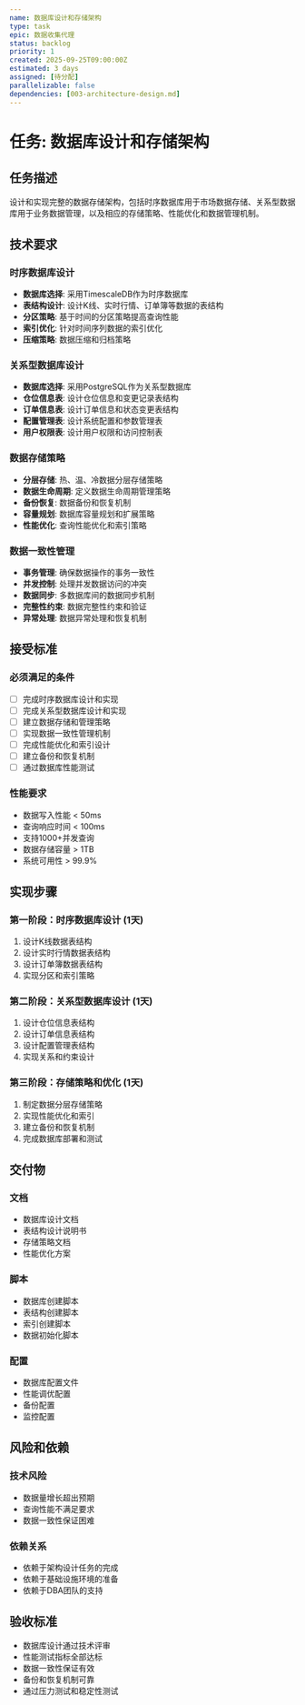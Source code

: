 ```yaml
---
name: 数据库设计和存储架构
type: task
epic: 数据收集代理
status: backlog
priority: 1
created: 2025-09-25T09:00:00Z
estimated: 3 days
assigned: [待分配]
parallelizable: false
dependencies: [003-architecture-design.md]
---
```


# 任务: 数据库设计和存储架构

## 任务描述
设计和实现完整的数据存储架构，包括时序数据库用于市场数据存储、关系型数据库用于业务数据管理，以及相应的存储策略、性能优化和数据管理机制。

## 技术要求

### 时序数据库设计
- **数据库选择**: 采用TimescaleDB作为时序数据库
- **表结构设计**: 设计K线、实时行情、订单簿等数据的表结构
- **分区策略**: 基于时间的分区策略提高查询性能
- **索引优化**: 针对时间序列数据的索引优化
- **压缩策略**: 数据压缩和归档策略

### 关系型数据库设计
- **数据库选择**: 采用PostgreSQL作为关系型数据库
- **仓位信息表**: 设计仓位信息和变更记录表结构
- **订单信息表**: 设计订单信息和状态变更表结构
- **配置管理表**: 设计系统配置和参数管理表
- **用户权限表**: 设计用户权限和访问控制表

### 数据存储策略
- **分层存储**: 热、温、冷数据分层存储策略
- **数据生命周期**: 定义数据生命周期管理策略
- **备份恢复**: 数据备份和恢复机制
- **容量规划**: 数据库容量规划和扩展策略
- **性能优化**: 查询性能优化和索引策略

### 数据一致性管理
- **事务管理**: 确保数据操作的事务一致性
- **并发控制**: 处理并发数据访问的冲突
- **数据同步**: 多数据库间的数据同步机制
- **完整性约束**: 数据完整性约束和验证
- **异常处理**: 数据异常处理和恢复机制

## 接受标准

### 必须满足的条件
- [ ] 完成时序数据库设计和实现
- [ ] 完成关系型数据库设计和实现
- [ ] 建立数据存储和管理策略
- [ ] 实现数据一致性管理机制
- [ ] 完成性能优化和索引设计
- [ ] 建立备份和恢复机制
- [ ] 通过数据库性能测试

### 性能要求
- 数据写入性能 < 50ms
- 查询响应时间 < 100ms
- 支持1000+并发查询
- 数据存储容量 > 1TB
- 系统可用性 > 99.9%

## 实现步骤

### 第一阶段：时序数据库设计 (1天)
1. 设计K线数据表结构
2. 设计实时行情数据表结构
3. 设计订单簿数据表结构
4. 实现分区和索引策略

### 第二阶段：关系型数据库设计 (1天)
1. 设计仓位信息表结构
2. 设计订单信息表结构
3. 设计配置管理表结构
4. 实现关系和约束设计

### 第三阶段：存储策略和优化 (1天)
1. 制定数据分层存储策略
2. 实现性能优化和索引
3. 建立备份和恢复机制
4. 完成数据库部署和测试

## 交付物

### 文档
- 数据库设计文档
- 表结构设计说明书
- 存储策略文档
- 性能优化方案

### 脚本
- 数据库创建脚本
- 表结构创建脚本
- 索引创建脚本
- 数据初始化脚本

### 配置
- 数据库配置文件
- 性能调优配置
- 备份配置
- 监控配置

## 风险和依赖

### 技术风险
- 数据量增长超出预期
- 查询性能不满足要求
- 数据一致性保证困难

### 依赖关系
- 依赖于架构设计任务的完成
- 依赖于基础设施环境的准备
- 依赖于DBA团队的支持

## 验收标准
- 数据库设计通过技术评审
- 性能测试指标全部达标
- 数据一致性保证有效
- 备份和恢复机制可靠
- 通过压力测试和稳定性测试